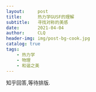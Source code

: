 ```yaml
---
layout:     post
title:      热力学GUSF的理解
subtitle:   寻找对称的美感
date:       2021-04-04
author:     CLQ
header-img: img/post-bg-cook.jpg
catalog: true
tags:
    - 热力学
    - 物理
    - 和谐之美
---
```


知乎回答,等待排版.